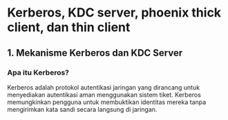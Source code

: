 # Kerberos, KDC server, phoenix thick client, dan thin client

## 1. Mekanisme Kerberos dan KDC Server

### **Apa itu Kerberos?**
Kerberos adalah protokol autentikasi jaringan yang dirancang untuk menyediakan autentikasi aman menggunakan sistem tiket. Kerberos memungkinkan pengguna untuk membuktikan identitas mereka tanpa mengirimkan kata sandi secara langsung di jaringan.

